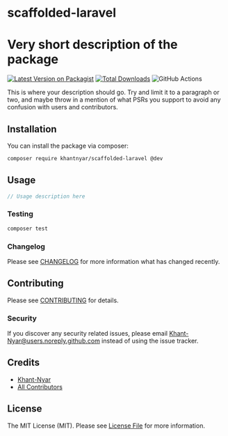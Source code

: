 # scaffolded-laravel

# Very short description of the package

[![Latest Version on Packagist](https://img.shields.io/packagist/v/khantnyar/scaffolded-laravel.svg?style=flat-square)](https://packagist.org/packages/khantnyar/scaffolded-laravel)
[![Total Downloads](https://img.shields.io/packagist/dt/khantnyar/scaffolded-laravel.svg?style=flat-square)](https://packagist.org/packages/khantnyar/scaffolded-laravel)
![GitHub Actions](https://github.com/khantnyar/scaffolded-laravel/actions/workflows/main.yml/badge.svg)

This is where your description should go. Try and limit it to a paragraph or two, and maybe throw in a mention of what PSRs you support to avoid any confusion with users and contributors.

## Installation

You can install the package via composer:

```bash
composer require khantnyar/scaffolded-laravel @dev
```

## Usage

```php
// Usage description here
```

### Testing

```bash
composer test
```

### Changelog

Please see [CHANGELOG](CHANGELOG.md) for more information what has changed recently.

## Contributing

Please see [CONTRIBUTING](CONTRIBUTING.md) for details.

### Security

If you discover any security related issues, please email Khant-Nyar@users.noreply.github.com instead of using the issue tracker.

## Credits

-   [Khant-Nyar](https://github.com/khantnyar)
-   [All Contributors](../../contributors)

## License

The MIT License (MIT). Please see [License File](LICENSE.md) for more information.


